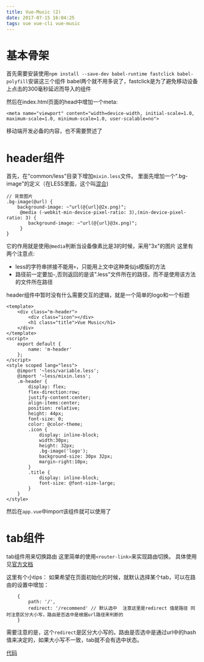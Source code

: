```yaml
---
title: Vue-Music (2)
date: 2017-07-15 16:04:25
tags: vue vue-cli vue-music
---
```

# 基本骨架
首先需要安装使用`npm install --save-dev babel-runtime fastclick babel-polyfill`安装这三个组件
babel两个就不用多说了，fastclick是为了避免移动设备上点击的300毫秒延迟而导入的组件

然后在index.html页面的head中增加一个meta:
```
<meta name="viewport" content="width=device-width, initial-scale=1.0, maximum-scale=1.0, minimum-scale=1.0, user-scalable=no">
```
移动端开发必备的内容，也不需要赘述了

# header组件 
首先，在"common/less"目录下增加`mixin.less`文件。
里面先增加一个".bg-image"的定义（在LESS里面，这个叫[混合](http://www.bootcss.com/p/lesscss/))
```
// 背景图片
.bg-image(@url) {
	background-image: ~"url(@{url}@2x.png)";
	 @media (-webkit-min-device-pixel-ratio: 3),(min-device-pixel-ratio: 3) {
	 	background-image: ~"url(@{url}@3x.png)";	
	 }
}
```
它的作用就是使用`@media`判断当设备像素比是3的时候，采用"3x"的图片
这里有两个注意点:
- less的字符串拼接不能用`+`，只能用上文中这种类似js模版的方法
- 路径前一定要加`~`,否则返回的是该".less"文件所在的路径，而不是使用该方法的文件所在路径

header组件中暂时没有什么需要交互的逻辑，就是一个简单的logo和一个标题
```
<template>
	<div class="m-header">
		<div class="icon"></div>
		<h1 class="title">Vue Music</h1>
	</div>
</template>
<script>
	export default {
		name: 'm-header'
	};
</script>
<style scoped lang="less">
	@import '~less/variable.less';
	@import '~less/mixin.less';
	.m-header {
		display: flex;
		flex-direction:row;
		justify-content:center;
		align-items:center;
		position: relative;
		height: 44px;
		font-size: 0;
		color: @color-theme;
		.icon {
			display: inline-block;
			width:30px;
			height: 32px;
			.bg-image('logo');
			background-size: 30px 32px;
			margin-right:10px;
		}
		.title {
			display: inline-block;
			font-size: @font-size-large;
		}
	}
</style>
```
然后在`app.vue`中import该组件就可以使用了

# tab组件
tab组件用来切换路由
这里简单的使用`<router-link>`来实现路由切换。
具体使用见[官方文档](https://router.vuejs.org/zh-cn/api/router-link.html)

这里有个小tips：
如果希望在页面初始化的时候，就默认选择某个tab，可以在路由的设置中增加：
```
	{
		path: '/',
		redirect: '/recommend' // 默认选中  注意这里是redirect 值是路径 同时注意区分大小写，路由是否选中是根据url路径来判断的
	}
```
需要注意的是，这个`redirect`是区分大小写的。路由是否选中是通过url中的hash值来决定的，如果大小写不一致，tab就不会有选中状态。

[代码](https://github.com/liu-zhuang/vue-music/tree/路由+顶部导航)
